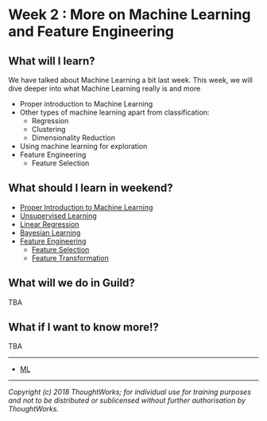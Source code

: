 # Week 2 : More on Machine Learning and Feature Engineering

## What will I learn?

We have talked about Machine Learning a bit last week. This week, we will dive deeper into what Machine Learning really is and more 

* Proper introduction to Machine Learning
* Other types of machine learning apart from classification:
  * Regression
  * Clustering
  * Dimensionality Reduction
* Using machine learning for exploration
* Feature Engineering
  * Feature Selection

## What should I learn in weekend?

* [Proper Introduction to Machine Learning](https://classroom.udacity.com/courses/ud262/lessons/3625438937/concepts/6405791890923)
* [Unsupervised Learning](https://campus.datacamp.com/courses/unsupervised-learning-in-python/clustering-for-dataset-exploration)
* [Linear Regression](https://www.dataquest.io/m/235/the-linear-regression-model/)
* [Bayesian Learning](https://classroom.udacity.com/courses/ud262/lessons/454308909/concepts/4733385470923)
* [Feature Engineering](https://www.displayr.com/what-is-feature-engineering/)
  * [Feature Selection](https://classroom.udacity.com/courses/ud262/lessons/627968607/concepts/6010086170923)
  * [Feature Transformation](https://classroom.udacity.com/courses/ud262/lessons/649069103/concepts/6614385400923)

## What will we do in Guild?

TBA

## What if I want to know more!?

TBA

---

* [ML](https://classroom.udacity.com/courses/ud262)

---

*Copyright (c) 2018 ThoughtWorks; for individual use for training purposes and not to be distributed or sublicensed without further authorisation by ThoughtWorks.*
